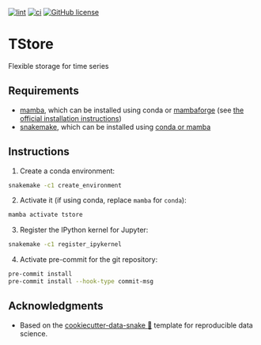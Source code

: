[![lint](https://github.com/ltelab/tstore/actions/workflows/lint.yaml/badge.svg)](https://github.com/ltelab/tstore/actions/workflows/lint.yaml)
[![ci](https://github.com/ltelab/tstore/actions/workflows/ci.yaml/badge.svg)](https://github.com/ltelab/tstore/actions/workflows/ci.yaml)
[![GitHub license](https://img.shields.io/github/license/ltelab/tstore.svg)](https://github.com/ltelab/tstore/blob/main/LICENSE)

# TStore

Flexible storage for time series

## Requirements

- [mamba](https://github.com/mamba-org/mamba), which can be installed using conda or [mambaforge](https://github.com/conda-forge/miniforge#mambaforge) (see [the official installation instructions](https://github.com/mamba-org/mamba#installation))
- [snakemake](https://snakemake.github.io), which can be installed using [conda or mamba](https://snakemake.readthedocs.io/en/stable/getting_started/installation.html)

## Instructions

1. Create a conda environment:

```bash
snakemake -c1 create_environment
```

2. Activate it (if using conda, replace `mamba` for `conda`):

```bash
mamba activate tstore
```

3. Register the IPython kernel for Jupyter:

```bash
snakemake -c1 register_ipykernel
```

4. Activate pre-commit for the git repository:

```bash
pre-commit install
pre-commit install --hook-type commit-msg
```

## Acknowledgments

- Based on the [cookiecutter-data-snake :snake:](https://github.com/martibosch/cookiecutter-data-snake) template for reproducible data science.
